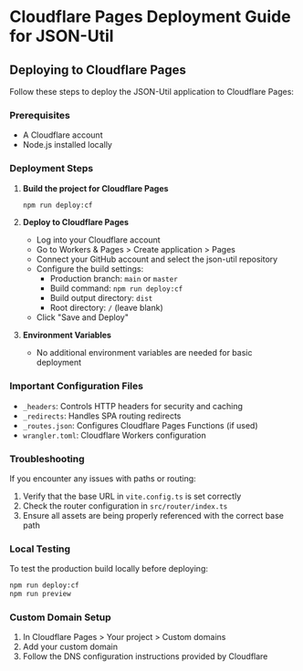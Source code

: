 # Cloudflare Pages Deployment Guide for JSON-Util

## Deploying to Cloudflare Pages

Follow these steps to deploy the JSON-Util application to Cloudflare Pages:

### Prerequisites
- A Cloudflare account
- Node.js installed locally

### Deployment Steps

1. **Build the project for Cloudflare Pages**
   ```bash
   npm run deploy:cf
   ```

2. **Deploy to Cloudflare Pages**
   - Log into your Cloudflare account
   - Go to Workers & Pages > Create application > Pages
   - Connect your GitHub account and select the json-util repository
   - Configure the build settings:
     - Production branch: `main` or `master`
     - Build command: `npm run deploy:cf`
     - Build output directory: `dist`
     - Root directory: `/` (leave blank)
   - Click "Save and Deploy"

3. **Environment Variables**
   - No additional environment variables are needed for basic deployment

### Important Configuration Files
- `_headers`: Controls HTTP headers for security and caching
- `_redirects`: Handles SPA routing redirects
- `_routes.json`: Configures Cloudflare Pages Functions (if used)
- `wrangler.toml`: Cloudflare Workers configuration

### Troubleshooting

If you encounter any issues with paths or routing:
1. Verify that the base URL in `vite.config.ts` is set correctly
2. Check the router configuration in `src/router/index.ts`
3. Ensure all assets are being properly referenced with the correct base path

### Local Testing
To test the production build locally before deploying:
```bash
npm run deploy:cf
npm run preview
```

### Custom Domain Setup
1. In Cloudflare Pages > Your project > Custom domains
2. Add your custom domain
3. Follow the DNS configuration instructions provided by Cloudflare
